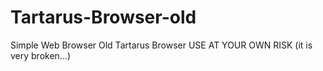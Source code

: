 # Tartarus-Browser-old
Simple Web Browser
Old Tartarus Browser
USE AT YOUR OWN RISK (it is very broken...)
